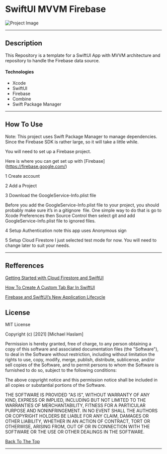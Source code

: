 # SwiftUI MVVM Firebase
![Project Image](https://res.cloudinary.com/dnpje4e34/image/upload/v1620341535/App_bnsfkj.jpg)



---

## Description
This Repository is a template for a SwiftUI App with MVVM architecture and repository to handle the Firebase data source. 

#### Technologies

- Xcode
- SwiftUI
- Firebase
- Combine
- Swift Package Manager


---

## How To Use
Note: This project uses Swift Package Manager to manage dependencies. Since the Firebase SDK is rather large, so it will take a little while.

You will need to set up a Firebase project.

Here is where you can get set up with [Firebase] (https://firebase.google.com/)

1 Create account

2 Add a Project

3 Download the GoogleService-Info.plist file 

Before you add the GoogleService-Info.plist file to your project, you should probably make sure it’s in a gitignore  file. One simple way to do that is go to Xcode Preferences then Source Control then select git and add GoogleService-Info.plist file to ignored files.

4 Setup Authentication note this app uses Anonymous sign

5 Setup Cloud Firestore
I just selected test mode for now. You will need to change later to suit your needs.

---

## Refferences

[Getting Started with Cloud Firestore and SwiftUI]( https://www.raywenderlich.com/11609977-getting-started-with-cloud-firestore-and-swiftui)

[How To Create A Custom Tab Bar In SwiftUI](https://blckbirds.com/post/custom-tab-bar-in-swiftui/)

[Firebase and SwiftUI’s New Application Lifecycle](https://medium.com/firebase-developers/firebase-and-the-new-swiftui-2-application-life-cycle-e568c9f744e9)

## License

MIT License

Copyright (c) [2021] [Michael Haslam]

Permission is hereby granted, free of charge, to any person obtaining a copy
of this software and associated documentation files (the "Software"), to deal
in the Software without restriction, including without limitation the rights
to use, copy, modify, merge, publish, distribute, sublicense, and/or sell
copies of the Software, and to permit persons to whom the Software is
furnished to do so, subject to the following conditions:

The above copyright notice and this permission notice shall be included in all
copies or substantial portions of the Software.

THE SOFTWARE IS PROVIDED "AS IS", WITHOUT WARRANTY OF ANY KIND, EXPRESS OR
IMPLIED, INCLUDING BUT NOT LIMITED TO THE WARRANTIES OF MERCHANTABILITY,
FITNESS FOR A PARTICULAR PURPOSE AND NONINFRINGEMENT. IN NO EVENT SHALL THE
AUTHORS OR COPYRIGHT HOLDERS BE LIABLE FOR ANY CLAIM, DAMAGES OR OTHER
LIABILITY, WHETHER IN AN ACTION OF CONTRACT, TORT OR OTHERWISE, ARISING FROM,
OUT OF OR IN CONNECTION WITH THE SOFTWARE OR THE USE OR OTHER DEALINGS IN THE
SOFTWARE.

[Back To The Top](#read-me-template)

---




